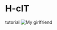 # H-cIT
tutorial
![My girlfriend](https://scontent.fhan2-2.fna.fbcdn.net/v/t1.0-9/115690279_1429280027282310_1816223866289331835_o.jpg?_nc_cat=111&ccb=2&_nc_sid=174925&_nc_ohc=qa6gM_inWdoAX866fpm&_nc_ht=scontent.fhan2-2.fna&oh=c0044db6e480a367e76f1790ba527d85&oe=5FF2B207)